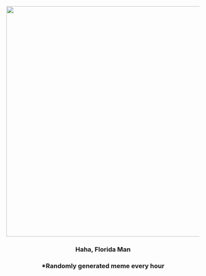 <p align="center">
        <img src="https://i.redd.it/4izzszrgzjm91.jpg" width="600" height="600">
        </p>
        <h3 align="center">Haha, Florida Man</h3>
        <h3 align="center">*Randomly generated meme every hour</h3>
    